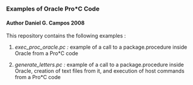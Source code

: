 ### Examples of Oracle Pro\*C Code 

#### Author Daniel G. Campos 2008

This repository contains the following examples :

1. *exec_proc_oracle.pc :* example of a call to a package.procedure inside Oracle from a Pro\*C code

2. *generate_letters.pc :* example of a call to a package.procedure inside Oracle, creation of text files from it, and execution of host commands from a Pro\*C code
